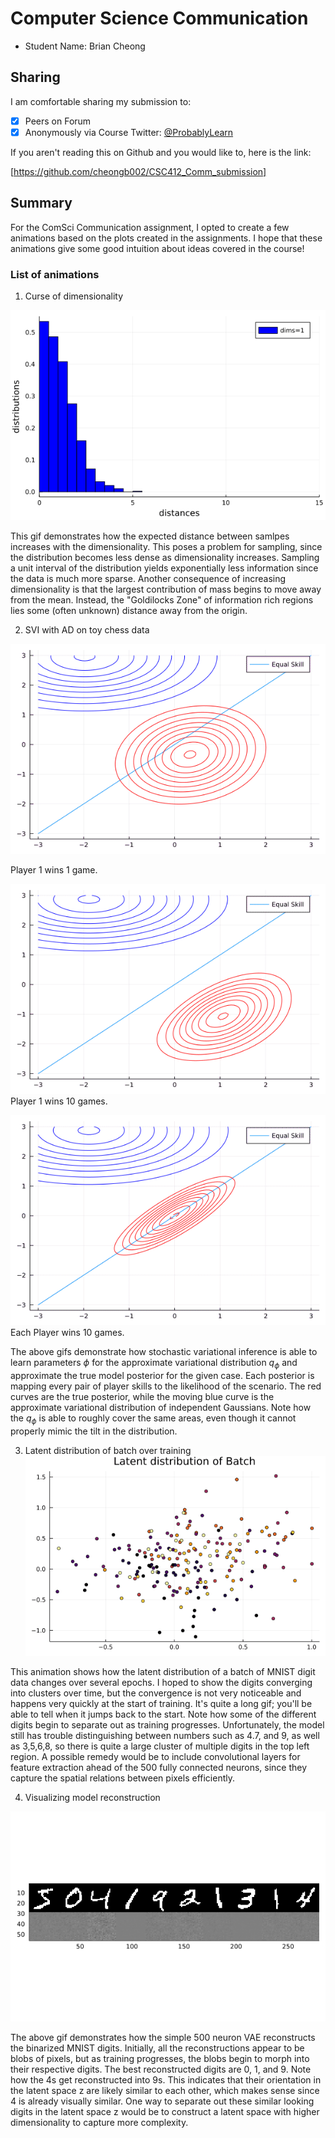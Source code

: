 # Computer Science Communication

- Student Name: Brian Cheong

## Sharing

I am comfortable sharing my submission to:

- [x] Peers on Forum
- [x] Anonymously via Course Twitter: [@ProbablyLearn](https://twitter.com/ProbablyLearn)

If you aren't reading this on Github and you would like to, here is the link:

[https://github.com/cheongb002/CSC412_Comm_submission]

## Summary
For the ComSci Communication assignment, I opted to create a few animations based on the plots created in the assignments. I hope that these animations give some good intuition about ideas covered in the course!

### List of animations

1. Curse of dimensionality


![Alt Text](./animations/curse_of_dim_dist.gif)

This gif demonstrates how the expected distance between samlpes increases with the dimensionality. This poses a problem for sampling, since the distribution becomes less dense as dimensionality increases. Sampling a unit interval of the distribution yields exponentially less information since the data is much more sparse. Another consequence of increasing dimensionality is that the largest contribution of mass begins to move away from the mean. Instead, the "Goldilocks Zone" of information rich regions lies some (often unknown) distance away from the origin.

2. SVI with AD on toy chess data

![Alt Text](./animations/Chess_A_win_1.gif)

Player 1 wins 1 game.

![Alt Text](./animations/Chess_A_win_10.gif)
Player 1 wins 10 games.

![Alt Text](./animations/Chess_10_tie.gif)
Each Player wins 10 games.

The above gifs demonstrate how stochastic variational inference is able to learn parameters $\phi$ for the approximate variational distribution $q_\phi$ and approximate the true model posterior for the given case. Each posterior is mapping every pair of player skills to the likelihood of the scenario. The red curves are the true posterior, while the moving blue curve is the approximate variational distribution of independent Gaussians. Note how the $q_\phi$ is able to roughly cover the same areas, even though it cannot properly mimic the tilt in the distribution.

3. Latent distribution of batch over training
![Alt Text](./animations/Latent_space_vis.gif)

This animation shows how the latent distribution of a batch of MNIST digit data changes over several epochs. I hoped to show the digits converging into clusters over time, but the convergence is not very noticeable and happens very quickly at the start of training. It's quite a long gif; you'll be able to tell when it jumps back to the start. Note how some of the different digits begin to separate out as training progresses.  Unfortunately, the model still has trouble distinguishing between numbers such as 4.7, and 9, as well as 3,5,6,8, so there is quite a large cluster of multiple digits in the top left region. A possible remedy would be to include convolutional layers for feature extraction ahead of the 500 fully connected neurons, since they capture the spatial relations between pixels efficiently.

4. Visualizing model reconstruction

![Alt Text](./animations/VAE_reconstruction_vis.gif)

The above gif demonstrates how the simple 500 neuron VAE reconstructs the binarized MNIST digits. Initially, all the reconstructions appear to be blobs of pixels, but as training progresses, the blobs begin to morph into their respective digits. The best reconstructed digits are 0, 1, and 9. Note how the 4s get reconstructed into 9s. This indicates that their orientation in the latent space z are likely similar to each other, which makes sense since 4 is already visually similar. One way to separate out these similar looking digits in the latent space z would be to construct a latent space with higher dimensionality to capture more complexity. 